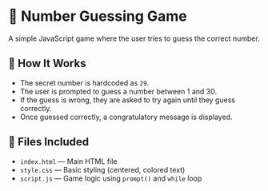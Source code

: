 # 🎯 Number Guessing Game

A simple JavaScript game where the user tries to guess the correct number.

## 🚀 How It Works

- The secret number is hardcoded as `29`.
- The user is prompted to guess a number between 1 and 30.
- If the guess is wrong, they are asked to try again until they guess correctly.
- Once guessed correctly, a congratulatory message is displayed.

## 🧾 Files Included

- `index.html` — Main HTML file
- `style.css` — Basic styling (centered, colored text)
- `script.js` — Game logic using `prompt()` and `while` loop
